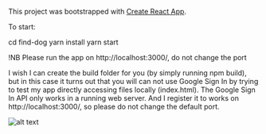 This project was bootstrapped with [Create React App](https://github.com/facebookincubator/create-react-app).


To start:

cd find-dog
yarn install
yarn start

!NB Please run the app on http://localhost:3000/, do not change the port

I wish I can create the build folder for you (by simply running npm build), 
but in this case it turns out that you will can not use Google Sign In by trying to test my app 
directly accessing files locally (index.html). The Google Sign In API only works in a running web server.
And I register it to works on http://localhost:3000/, so please do not change the default port.

![alt text](/home/marianna/Desktop/sirko-search.png)
